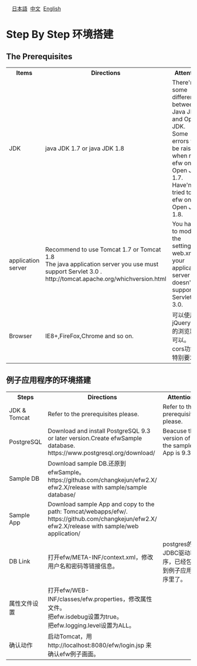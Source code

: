 &nbsp;&nbsp;&nbsp;&nbsp;<a href="../日本語/step_by_step.md">日本語</a>
&nbsp;<a href="../中文/step_by_step.md">中文</a>
&nbsp;<a href="../English/step_by_step.md">English</a>
<H1>Step By Step 环境搭建</H1>

<h2>The Prerequisites</h2>
<table>
<tr>
	<th>Items</th><th>Directions</th><th>Attention</th>
</tr>
<tr>
	<td>JDK</td><td>java JDK 1.7 or java JDK 1.8</td><td>There're some differences between Java JDK and Open JDK.<br>Some errors will be raised when run efw on Open JDK 1.7.<br>Have'nt tried to run efw on Open JDK 1.8.</td>
</tr>
<tr>
	<td>application server</td><td>Recommend to use Tomcat 1.7 or Tomcat 1.8<br>The java application server you use must support Servlet 3.0 .<br>http://tomcat.apache.org/whichversion.html</td><td>You have to modify the settings in web.xml if your application server doesn't support Servlet 3.0.</td>
</tr>
<tr>
	<td>Browser</td><td>IE8+,FireFox,Chrome and so on.</td><td>可以使用jQuery1.12的浏览器都可以。<br>cors功能有特别要求。</td>
</tr>
</table>
<h2>例子应用程序的环境搭建</h2>
<table>
<tr>
	<th>Steps</th><th>Directions</th><th>Attention</th>
</tr>
<tr>
	<td>JDK & Tomcat</td><td>Refer to the prerequisites please.</td><td>Refer to the prerequisites please.</td>
</tr>
<tr>
	<td>PostgreSQL</td><td>Download and install PostgreSQL 9.3 or later version.Create efwSample database.<br>https://www.postgresql.org/download/</td><td>Beacuse the version of the sample App is 9.3.</td>
</tr>
<tr>
	<td>Sample DB</td><td>Download sample DB.还原到efwSample。<br>https://github.com/changkejun/efw2.X/<br>efw2.X/release with sample/sample database/</td><td></td>
</tr>
<tr>
	<td>Sample App</td><td>Download sample App and copy to the path: Tomcat/webapps/efw/.<br>https://github.com/changkejun/efw2.X/<br>efw2.X/release with sample/web application/</td><td></td>
</tr>
<tr>
	<td>DB Link</td><td>打开efw/META-INF/context.xml，修改用户名和密码等链接信息。</td><td>postgres的JDBC驱动程序，已经包含到例子应用程序里了。</td>
</tr>
<tr>
	<td>属性文件设置</td><td>打开efw/WEB-INF/classes/efw.properties，修改属性文件。<br>把efw.isdebug设置为true。<br>把efw.logging.level设置为ALL。</td><td></td>
</tr>
<tr>
	<td>确认动作</td><td>启动Tomcat，用http://localhost:8080/efw/login.jsp 来确认efw例子画面。</td><td></td>
</tr>
</table>




